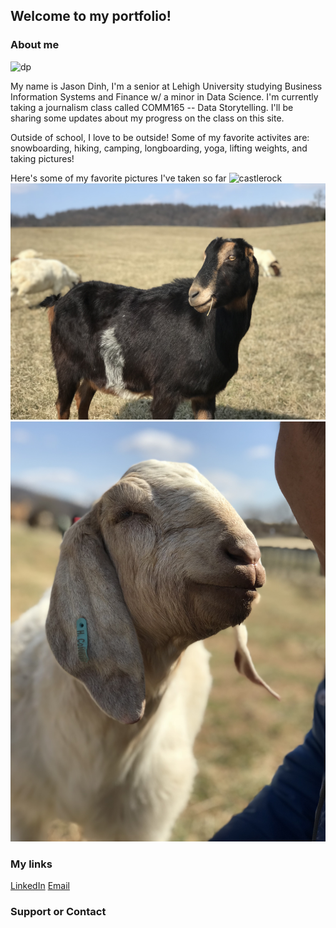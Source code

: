 ## Welcome to my portfolio!

### About me
![dp](/assets/headshot.png)

My name is Jason Dinh, I'm a senior at Lehigh University studying Business Information Systems and Finance w/ a minor in Data Science. I'm currently taking a journalism class called COMM165 -- Data Storytelling. I'll be sharing some updates about my progress on the class on this site.

Outside of school, I love to be outside! Some of my favorite activites are: snowboarding, hiking, camping, longboarding, yoga, lifting weights, and taking pictures!

Here's some of my favorite pictures I've taken so far
![castlerock](/assets/castlerock.jpeg)
![blackie](assets/IMG_6319.jpg)
![babysheep](assets/IMG_5948.jpg)

### My links

[LinkedIn](https://linkedin.com/dinhjason.com)
[Email](mailto:jtd221@lehigh.edu)

### Support or Contact
